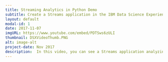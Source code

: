 ```yaml
---
title: Streaming Analytics in Python Demo
subtitle: Create a Streams application in the IBM Data Science Experience
layout: default
modal-id: 1
date: 2017-11-07
imgURL: https://www.youtube.com/embed/PDTSws6zULI
thumbnail: DSXVideoThumb.PNG
alt: image-alt
project-date: Nov 2017
description:  In this video, you can see a Streams application analyzing data from IoT devices. The application is created in a Python notebook on the IBM Data Science Experience and executed in the Streaming Analytics service on the IBM Cloud. The results of the application are displayed on a map embedded in the notebook.  Try the notebook for yourself at https://ibm.biz/WeatherNotebook.
---
```

